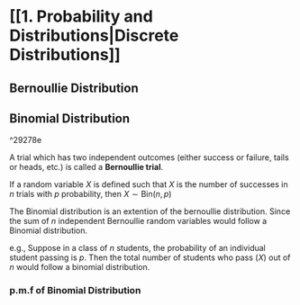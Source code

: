 # [[1. Probability and Distributions|Discrete Distributions]]
## Bernoullie Distribution
## Binomial Distribution

^29278e

A trial which has two independent outcomes (either success or failure, tails or heads, etc.) is called a **Bernoullie trial**.

If a random variable $X$ is defined such that $X$ is the number of successes in $n$ trials with $p$ probability, then $X\sim\text{Bin}(n, p)$

The Binomial distribution is an extention of the bernoullie distribution. Since the sum of $n$ independent Bernoullie random variables would follow a Binomial distribution. 

e.g., Suppose in a class of $n$ students, the probability of an individual student passing is $p$. Then the total number of students who pass ($X$) out of $n$ would follow a binomial distribution. 

### p.m.f of Binomial Distribution